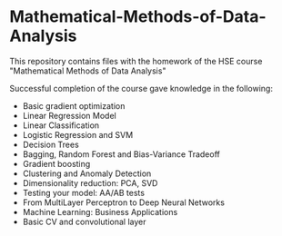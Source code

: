 # Mathematical-Methods-of-Data-Analysis

This repository contains files with the homework of the HSE course "Mathematical Methods of Data Analysis"

Successful completion of the course gave knowledge in the following:

- Basic gradient optimization
- Linear Regression Model
- Linear Classification
- Logistic Regression and SVM
- Decision Trees
- Bagging, Random Forest and Bias-Variance Tradeoff
- Gradient boosting
- Clustering and Anomaly Detection
- Dimensionality reduction: PCA, SVD
- Testing your model: AA/AB tests
- From MultiLayer Perceptron to Deep Neural Networks
- Machine Learning: Business Applications
- Basic CV and convolutional layer
